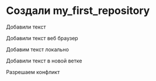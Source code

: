 ﻿# Создали my_first_repository

Добавили текст

Добавили текст веб браузер

Добавим текст локально

Добавили текст в новой ветке

Разрешаем конфликт
